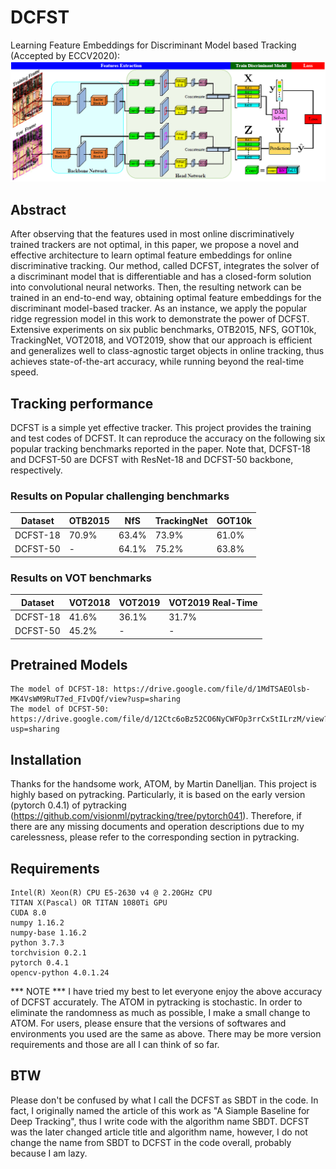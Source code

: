 # DCFST
Learning Feature Embeddings for Discriminant Model based Tracking (Accepted by ECCV2020):
![](assets/pipeline.png)

## Abstract
After observing that the features used in most online discriminatively trained trackers are not optimal, in this paper, we propose a novel and effective architecture to learn optimal feature embeddings for online discriminative tracking. Our method, called DCFST, integrates the solver of a discriminant model that is differentiable and has a closed-form solution into convolutional neural networks. Then, the resulting network can be trained in an end-to-end way, obtaining optimal feature embeddings for the discriminant model-based tracker. As an instance, we apply the popular ridge regression model in this work to demonstrate the power of DCFST. Extensive experiments on six public benchmarks, OTB2015, NFS, GOT10k, TrackingNet, VOT2018, and VOT2019, show that our approach is efficient and generalizes well to class-agnostic target objects in online tracking, thus achieves state-of-the-art accuracy, while running beyond the real-time speed.

## Tracking performance
DCFST is a simple yet effective tracker. This project provides the training and test codes of DCFST. It can reproduce the accuracy on the following six popular tracking benchmarks reported in the paper. Note that, DCFST-18 and DCFST-50 are DCFST with ResNet-18 and DCFST-50 backbone, respectively.

### Results on Popular challenging benchmarks
| Dataset    |  OTB2015 |  NfS  | TrackingNet | GOT10k |
|------------|----------|-------|-------------|--------|
|DCFST-18    |   70.9%  | 63.4% |    73.9%    |  61.0% |
|DCFST-50    |     -    | 64.1% |    75.2%    |  63.8% |

### Results on VOT benchmarks
| Dataset    |  VOT2018 | VOT2019 | VOT2019 Real-Time |
|------------|----------|---------|-------------------|
|DCFST-18    |   41.6%  |  36.1%  |       31.7%       |
|DCFST-50    |   45.2%  |    -    |         -         |

## Pretrained Models
```
The model of DCFST-18: https://drive.google.com/file/d/1MdTSAEOlsb-MK4VsWM9RuT7ed_FIvDQf/view?usp=sharing
The model of DCFST-50: https://drive.google.com/file/d/12Ctc6oBz52CO6NyCWFOp3rrCxStILrzM/view?usp=sharing
```

## Installation
Thanks for the handsome work, ATOM, by Martin Danelljan. This project is highly based on pytracking. Particularly, it is based on the early version (pytorch 0.4.1) of pytracking (https://github.com/visionml/pytracking/tree/pytorch041). Therefore, if there are any missing documents and operation descriptions due to my carelessness, please refer to the corresponding section in pytracking.

## Requirements
```
Intel(R) Xeon(R) CPU E5-2630 v4 @ 2.20GHz CPU
TITAN X(Pascal) OR TITAN 1080Ti GPU
CUDA 8.0
numpy 1.16.2
numpy-base 1.16.2
python 3.7.3
torchvision 0.2.1
pytorch 0.4.1
opencv-python 4.0.1.24
```

*** NOTE *** I have tried my best to let everyone enjoy the above accuracy of DCFST accurately. The ATOM in pytracking is stochastic. In order to eliminate the randomness as much as possible, I make a small change to ATOM. For users, please ensure that the versions of softwares and environments you used are the same as above. There may be more version requirements and those are all I can think of so far.

## BTW
Please don't be confused by what I call the DCFST as SBDT in the code. In fact, I originally named the article of this work as "A Siample Baseline for Deep Tracking", thus I write code with the algorithm name SBDT. DCFST was the later changed article title and algorithm name, however, I do not change the name from SBDT to DCFST in the code overall, probably because I am lazy.
